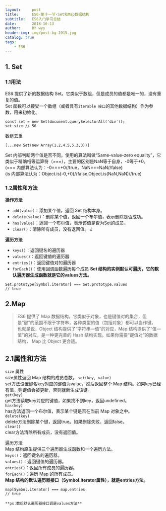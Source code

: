 ```yaml
---
layout:     post   				
title:      ES6-第十一节-Set和Map数据结构
subtitle:   ES6入门学习总结  
date:       2018-10-13			
author:     BY wyy						
header-img: img/post-bg-2015.jpg 	
catalog: true 					
tags:					
    - ES6
---
```

## 1. Set

### 1.1用法
ES6 提供了新的数据结构 Set。它类似于数组，但是成员的值都是唯一的，没有重复的值。    
Set 函数可以接受一个数组（或者具有`iterable 接口`的其他数据结构）作为参数，用来初始化。  
```
const set = new Set(document.querySelectorAll('div'));
set.size // 56
```
数组去重  
```
[...new Set(new Array(1,2,4,5,5,3,3))]
```
Set  内部判断两个值是否不同，使用的算法叫做“Same-value-zero equality”，它类似于精确相等运算符（===），主要的区别是NaN等于自身，-0等于+0。  
(=== 内部算法认为：-0===+0//true，NaN===NaN//false)    
(is  内部算法认为：Object.is(-0,+0)//false,Object.is(NaN,NaN)//true)  

### 1.2属性和方法
**操作方法**
- `add(value)`：添加某个值，返回 Set 结构本身。  
- `delete(value)`：删除某个值，返回一个布尔值，表示删除是否成功。  
- `has(value)`：返回一个布尔值，表示该值是否为Set的成员。  
- `clear()`：清除所有成员，没有返回值。  J

**遍历方法**
- `keys()`：返回键名的遍历器
- `values()`：返回键值的遍历器
- `entries()`：返回键值对的遍历器
- `forEach()`：使用回调函数遍历每个成员
**Set 结构的实例默认可遍历，它的默认遍历器生成函数就是它的values方法。**
```
Set.prototype[Symbol.iterator] === Set.prototype.values
// true
```
## 2.Map

> ES6 提供了 Map 数据结构。它类似于对象，也是键值对的集合，但是“键”的范围不限于字符串，各种类型的值（包括对象）都可以当作键。
也就是说，Object 结构提供了“字符串—值”的对应，Map 结构提供了“值—值”的对应，是一种更完善的 Hash 结构实现。如果你需要“键值对”的数据结构，
Map 比 Object 更合适。

## 2.1属性和方法
`size` 属性   
size属性返回 Map 结构的成员总数。 
`set(key, value)`   
set方法设置键名key对应的键值为value，然后返回整个 Map 结构。如果key已经有值，则键值会被更新，否则就新生成该键。  
`get(key)`  
get方法读取key对应的键值，如果找不到key，返回undefined。  
`has(key)`  
has方法返回一个布尔值，表示某个键是否在当前 Map 对象之中。  
`delete(key)`  
delete方法删除某个键，返回true。如果删除失败，返回false。  
`clear()`  
clear方法清除所有成员，没有返回值。  

遍历方法  
Map 结构原生提供三个遍历器生成函数和一个遍历方法。  
`keys()`：返回键名的遍历器。  
`values()`：返回键值的遍历器。  
`entries()`：返回所有成员的遍历器。  
`forEach()`：遍历 Map 的所有成员。  
**Map 结构的默认遍历器接口（Symbol.iterator属性），就是entries方法。**
```
map[Symbol.iterator] === map.entries  
// true
```
`**ps:数组默认遍历器接口调是values方法**`
